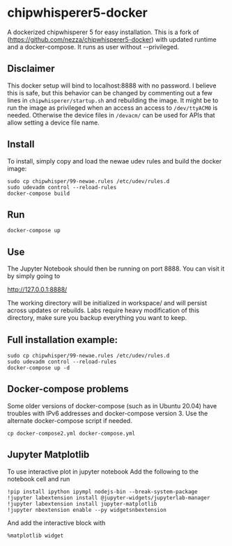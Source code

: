 # chipwhisperer5-docker

A dockerized chipwhisperer 5 for easy installation. This is a fork of (https://github.com/nezza/chipwhisperer5-docker) with updated runtime and a docker-compose. It runs as user without --privileged.

## Disclaimer

This docker setup will bind to localhost:8888 with no password. I believe this is safe, but this behavior can be changed by commenting out a few lines in `chipwhisperer/startup.sh` and rebuilding the image. It might be to run the image as privileged when an access an access to `/dev/ttyACM0` is needed. Otherwise the device files in `/devacm/` can be used for APIs that allow setting a device file name.

## Install

To install, simply copy and load the newae udev rules and build the docker image:

```
sudo cp chipwhisper/99-newae.rules /etc/udev/rules.d
sudo udevadm control --reload-rules
docker-compose build
```

## Run

```
docker-compose up
```

## Use

The Jupyter Notebook should then be running on port 8888. You can visit it by simply going to

http://127.0.0.1:8888/

The working directory will be initialized in workspace/ and will persist across updates or rebuilds. Labs require heavy modification of this directory, make sure you backup everything you want to keep.

## Full installation example:

```
sudo cp chipwhisper/99-newae.rules /etc/udev/rules.d
sudo udevadm control --reload-rules
docker-compose up -d
```

## Docker-compose problems

Some older versions of docker-compose (such as in Ubuntu 20.04) have troubles with IPv6 addresses and docker-compose version 3. Use the alternate docker-compose script if needed.

```
cp docker-compose2.yml docker-compose.yml
```

## Jupyter Matplotlib

To use interactive plot in jupyter notebook
Add the following to the notebook cell and run

```
!pip install ipython ipympl nodejs-bin --break-system-package
!jupyter labextension install @jupyter-widgets/jupyterlab-manager
!jupyter labextension install jupyter-matplotlib
!jupyter nbextension enable --py widgetsnbextension
```

And add the interactive block with
```
%matplotlib widget
```
